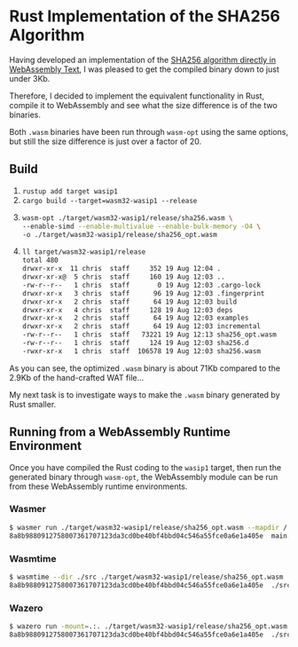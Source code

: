 # Rust Implementation of the SHA256 Algorithm

Having developed an implementation of the [SHA256 algorithm directly in WebAssembly Text](https://github.com/ChrisWhealy/wasm_sha256), I was pleased to get the compiled binary down to just under 3Kb.

Therefore, I decided to implement the equivalent functionality in Rust, compile it to WebAssembly and see what the size difference is of the two binaries.

Both `.wasm` binaries have been run through `wasm-opt` using the same options, but still the size difference is just over a factor of 20.

## Build

1. `rustup add target wasip1`
2. `cargo build --target=wasm32-wasip1 --release`
3.  ```bash
    wasm-opt ./target/wasm32-wasip1/release/sha256.wasm \
    --enable-simd --enable-multivalue --enable-bulk-memory -O4 \
    -o ./target/wasm32-wasip1/release/sha256_opt.wasm
    ```
4. ```bash
   ll target/wasm32-wasip1/release
   total 480
   drwxr-xr-x  11 chris  staff     352 19 Aug 12:04 .
   drwxr-xr-x@  5 chris  staff     160 19 Aug 12:03 ..
   -rw-r--r--   1 chris  staff       0 19 Aug 12:03 .cargo-lock
   drwxr-xr-x   3 chris  staff      96 19 Aug 12:03 .fingerprint
   drwxr-xr-x   2 chris  staff      64 19 Aug 12:03 build
   drwxr-xr-x   4 chris  staff     128 19 Aug 12:03 deps
   drwxr-xr-x   2 chris  staff      64 19 Aug 12:03 examples
   drwxr-xr-x   2 chris  staff      64 19 Aug 12:03 incremental
   -rw-r--r--   1 chris  staff   73221 19 Aug 12:13 sha256_opt.wasm
   -rw-r--r--   1 chris  staff     124 19 Aug 12:03 sha256.d
   -rwxr-xr-x   1 chris  staff  106578 19 Aug 12:03 sha256.wasm
   ```

As you can see, the optimized `.wasm` binary is about 71Kb compared to the 2.9Kb of the hand-crafted WAT file...

My next task is to investigate ways to make the `.wasm` binary generated by Rust smaller.

## Running from a WebAssembly Runtime Environment

Once you have compiled the Rust coding to the `wasip1` target, then run the generated binary through `wasm-opt`, the WebAssembly module can be run from these WebAssembly runtime environments.

### Wasmer

```bash
$ wasmer run ./target/wasm32-wasip1/release/sha256_opt.wasm --mapdir /::./src main.rs   
8a8b9880912758007361707123da3cd0be40bf4bbd04c546a55fce0a6e1a405e  main.rs
```

### Wasmtime

```bash
$ wasmtime --dir ./src ./target/wasm32-wasip1/release/sha256_opt.wasm ./src/main.rs
8a8b9880912758007361707123da3cd0be40bf4bbd04c546a55fce0a6e1a405e  ./src/main.rs
```

### Wazero

```bash
$ wazero run -mount=.:. ./target/wasm32-wasip1/release/sha256_opt.wasm ./src/main.rs 
8a8b9880912758007361707123da3cd0be40bf4bbd04c546a55fce0a6e1a405e  ./src/main.rs
```

